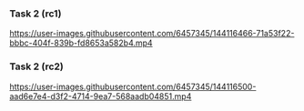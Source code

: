 ### Task 2 (rc1)

https://user-images.githubusercontent.com/6457345/144116466-71a53f22-bbbc-404f-839b-fd8653a582b4.mp4


### Task 2 (rc2)

https://user-images.githubusercontent.com/6457345/144116500-aad6e7e4-d3f2-4714-9ea7-568aadb04851.mp4
